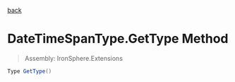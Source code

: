 ﻿

[back](/IronSphere.Extensions/types/DateTimeSpanType)

# DateTimeSpanType.GetType Method

> Assembly: IronSphere.Extensions

```csharp
Type GetType()
```



 
